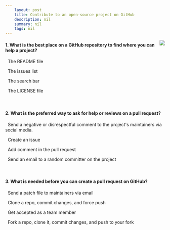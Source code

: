```yaml
---
    layout: post
    title: Contribute to an open-source project on GitHub 
    description: nil
    summary: nil
    tags: nil
---
```



 <a target="_blank" href="https://docs.microsoft.com/en-us/learn/modules/contribute-open-source/6-knowledge-check/"><i class="fas fa-external-link-alt"></i> </a>
 <img align="right" src="https://docs.microsoft.com/en-us/learn/achievements/github/contribute-to-an-open-source-project-on-github.svg">
####  1. What is the best place on a GitHub repository to find where you can help a project?


<i class='far fa-square'></i> &nbsp;&nbsp;The README file

<i class='fas fa-check-square' style='color: Dodgerblue;'></i> &nbsp;&nbsp;The issues list

<i class='far fa-square'></i> &nbsp;&nbsp;The search bar

<i class='far fa-square'></i> &nbsp;&nbsp;The LICENSE file
<br />
<br />
<br />

####  2. What is the preferred way to ask for help or reviews on a pull request?


<i class='far fa-square'></i> &nbsp;&nbsp;Send a negative or disrespectful comment to the project's maintainers via social media.

<i class='far fa-square'></i> &nbsp;&nbsp;Create an issue

<i class='fas fa-check-square' style='color: Dodgerblue;'></i> &nbsp;&nbsp;Add comment in the pull request

<i class='far fa-square'></i> &nbsp;&nbsp;Send an email to a random committer on the project
<br />
<br />
<br />

####  3. What is needed before you can create a pull request on GitHub?


<i class='far fa-square'></i> &nbsp;&nbsp;Send a patch file to maintainers via email

<i class='far fa-square'></i> &nbsp;&nbsp;Clone a repo, commit changes, and force push

<i class='far fa-square'></i> &nbsp;&nbsp;Get accepted as a team member

<i class='fas fa-check-square' style='color: Dodgerblue;'></i> &nbsp;&nbsp;Fork a repo, clone it, commit changes, and push to your fork
<br />
<br />
<br />
